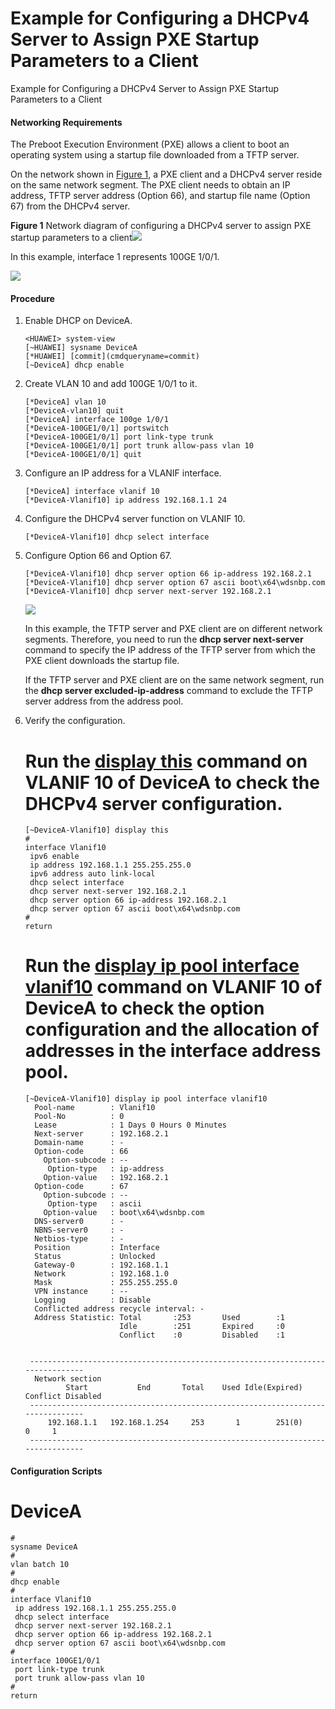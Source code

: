 Example for Configuring a DHCPv4 Server to Assign PXE Startup Parameters to a Client
====================================================================================

Example for Configuring a DHCPv4 Server to Assign PXE Startup Parameters to a Client

#### Networking Requirements

The Preboot Execution Environment (PXE) allows a client to boot an operating system using a startup file downloaded from a TFTP server.

On the network shown in [Figure 1](#EN-US_TASK_0000001513046146__fig_dc_esap_cfg_001307), a PXE client and a DHCPv4 server reside on the same network segment. The PXE client needs to obtain an IP address, TFTP server address (Option 66), and startup file name (Option 67) from the DHCPv4 server.

**Figure 1** Network diagram of configuring a DHCPv4 server to assign PXE startup parameters to a client![](../public_sys-resources/note_3.0-en-us.png) 

In this example, interface 1 represents 100GE 1/0/1.


  
![](../images/en-us_image_0000001564126265.png)

#### Procedure

1. Enable DHCP on DeviceA.
   
   
   ```
   <HUAWEI> system-view
   [~HUAWEI] sysname DeviceA
   [*HUAWEI] [commit](cmdqueryname=commit)
   [~DeviceA] dhcp enable
   ```
2. Create VLAN 10 and add 100GE 1/0/1 to it.
   
   
   ```
   [*DeviceA] vlan 10
   [*DeviceA-vlan10] quit
   [*DeviceA] interface 100ge 1/0/1
   [*DeviceA-100GE1/0/1] portswitch
   [*DeviceA-100GE1/0/1] port link-type trunk
   [*DeviceA-100GE1/0/1] port trunk allow-pass vlan 10
   [*DeviceA-100GE1/0/1] quit
   ```
3. Configure an IP address for a VLANIF interface.
   
   
   ```
   [*DeviceA] interface vlanif 10
   [*DeviceA-Vlanif10] ip address 192.168.1.1 24
   ```
4. Configure the DHCPv4 server function on VLANIF 10.
   
   
   ```
   [*DeviceA-Vlanif10] dhcp select interface
   ```
5. Configure Option 66 and Option 67.
   
   
   ```
   [*DeviceA-Vlanif10] dhcp server option 66 ip-address 192.168.2.1
   [*DeviceA-Vlanif10] dhcp server option 67 ascii boot\x64\wdsnbp.com
   [*DeviceA-Vlanif10] dhcp server next-server 192.168.2.1
   ```
   ![](../public_sys-resources/note_3.0-en-us.png) 
   
   In this example, the TFTP server and PXE client are on different network segments. Therefore, you need to run the **dhcp server next-server** command to specify the IP address of the TFTP server from which the PXE client downloads the startup file.
   
   If the TFTP server and PXE client are on the same network segment, run the **dhcp server excluded-ip-address** command to exclude the TFTP server address from the address pool.
6. Verify the configuration.
   
   
   
   # Run the [**display this**](cmdqueryname=display+this) command on VLANIF 10 of DeviceA to check the DHCPv4 server configuration.
   
   ```
   [~DeviceA-Vlanif10] display this  
   #                                                                               
   interface Vlanif10                                                              
    ipv6 enable                                                                    
    ip address 192.168.1.1 255.255.255.0                                           
    ipv6 address auto link-local                                                   
    dhcp select interface                                                          
    dhcp server next-server 192.168.2.1                                            
    dhcp server option 66 ip-address 192.168.2.1                                   
    dhcp server option 67 ascii boot\x64\wdsnbp.com                                                                          
   #                                                                               
   return   
   ```
   
   # Run the [**display ip pool interface vlanif10**](cmdqueryname=display+ip+pool+interface+vlanif10) command on VLANIF 10 of DeviceA to check the option configuration and the allocation of addresses in the interface address pool.
   
   ```
   [~DeviceA-Vlanif10] display ip pool interface vlanif10
     Pool-name        : Vlanif10                                                   
     Pool-No          : 0                                                          
     Lease            : 1 Days 0 Hours 0 Minutes
     Next-server      : 192.168.2.1                                       
     Domain-name      : -                                                          
     Option-code      : 66                                                         
       Option-subcode : --                                                         
        Option-type   : ip-address                                                
       Option-value   : 192.168.2.1                                                
     Option-code      : 67                                                        
       Option-subcode : --                                                         
        Option-type   : ascii                                                     
       Option-value   : boot\x64\wdsnbp.com                                        
     DNS-server0      : -                                                          
     NBNS-server0     : -                                                          
     Netbios-type     : -                                                          
     Position         : Interface                                                  
     Status           : Unlocked                                                   
     Gateway-0        : 192.168.1.1                                                
     Network          : 192.168.1.0                                                
     Mask             : 255.255.255.0                                              
     VPN instance     : --                                                         
     Logging          : Disable                                                    
     Conflicted address recycle interval: -                                        
     Address Statistic: Total       :253       Used        :1                      
                        Idle        :251       Expired     :0                      
                        Conflict    :0         Disabled    :1
                           
   
    -------------------------------------------------------------------------------                                                                      
     Network section                                                               
            Start           End       Total    Used Idle(Expired) Conflict Disabled
    -------------------------------------------------------------------------------                                                                          
        192.168.1.1   192.168.1.254     253       1        251(0)       0     1    
    -------------------------------------------------------------------------------                                  
   ```

#### Configuration Scripts

# DeviceA

```
#
sysname DeviceA
#
vlan batch 10
#
dhcp enable
#
interface Vlanif10                                                            
 ip address 192.168.1.1 255.255.255.0
 dhcp select interface
 dhcp server next-server 192.168.2.1
 dhcp server option 66 ip-address 192.168.2.1
 dhcp server option 67 ascii boot\x64\wdsnbp.com                                                            
#                                                                               
interface 100GE1/0/1                                                         
 port link-type trunk                                                          
 port trunk allow-pass vlan 10
#
return
```